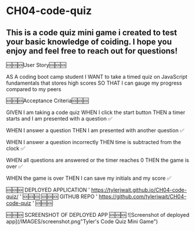 # CH04-code-quiz

## This is a code quiz mini game i created to test your basic knowledge of coiding. I hope you enjoy and feel free to reach out for questions!

🆘🆘🆘User Story🆘🆘🆘

AS A coding boot camp student
I WANT to take a timed quiz on JavaScript fundamentals that stores high scores
SO THAT I can gauge my progress compared to my peers



🆘🆘🆘Acceptance Criteria🆘🆘🆘

GIVEN I am taking a code quiz
WHEN I click the start button
THEN a timer starts and I am presented with a question ✅

WHEN I answer a question
THEN I am presented with another question ✅

WHEN I answer a question incorrectly
THEN time is subtracted from the clock ✅

WHEN all questions are answered or the timer reaches 0
THEN the game is over ✅

WHEN the game is over
THEN I can save my initials and my score ✅


🆘🆘🆘 DEPLOYED APPLICATION ' https://tylerjwait.github.io/CH04-code-quiz/ ' 🆘🆘🆘
🆘🆘🆘 GITHUB REPO ' https://github.com/tylerjwait/CH04-code-quiz ' 🆘🆘🆘

🆘🆘🆘 SCREENSHOT OF DEPLOYED APP 🆘🆘🆘
![Screenshot of deployed app](/IMAGES/screenshot.png"Tyler's Code Quiz Mini Game")